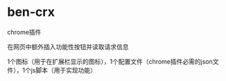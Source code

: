 # ben-crx
chrome插件

在网页中额外插入功能性按钮并读取请求信息

1个图标（用于在扩展栏显示的图标），1个配置文件（chrome插件必需的json文件），1个js脚本（用于实现功能）